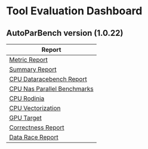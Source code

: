 # Tool Evaluation Dashboard

## AutoParBench version (1.0.22)
| Report |
| --- |
| [Metric Report](2019-12-09/Metrics-Report.md) |
| [Summary Report](2019-12-09/Summary-Report.md) |
| [CPU Dataracebench Report](2019-12-09/Detailed-Report-CPU_Dataracebench.md) |
| [CPU Nas Parallel Benchmarks](2019-12-09/Detailed-Report-CPU_NPB.md) |
| [CPU Rodinia](2019-12-09/Detailed-Report-CPU_Rodinia.md) |
| [CPU Vectorization](2019-12-09/Detailed-Report-CPU_Vectorization.md) |
| [GPU Target](2019-12-09/Detailed-Report-GPU_Target.md) |
| [Correctness Report](2019-12-09/Correctness_Report.md) |
| [Data Race Report](2019-12-09/DataRace_Report.md) |

